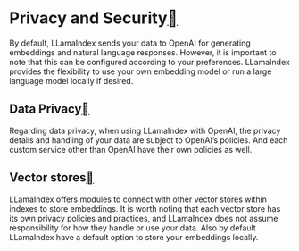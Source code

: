 Privacy and Security[](#privacy-and-security "Permalink to this heading")
==========================================================================

By default, LLamaIndex sends your data to OpenAI for generating embeddings and natural language responses. However, it is important to note that this can be configured according to your preferences. LLamaIndex provides the flexibility to use your own embedding model or run a large language model locally if desired.

Data Privacy[](#data-privacy "Permalink to this heading")
----------------------------------------------------------

Regarding data privacy, when using LLamaIndex with OpenAI, the privacy details and handling of your data are subject to OpenAI’s policies. And each custom service other than OpenAI have their own policies as well.

Vector stores[](#vector-stores "Permalink to this heading")
------------------------------------------------------------

LLamaIndex offers modules to connect with other vector stores within indexes to store embeddings. It is worth noting that each vector store has its own privacy policies and practices, and LLamaIndex does not assume responsibility for how they handle or use your data. Also by default LLamaIndex have a default option to store your embeddings locally.

